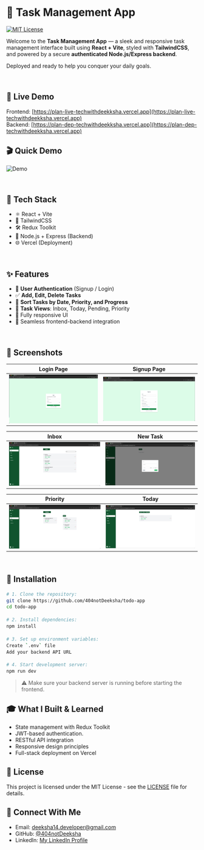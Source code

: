 # 📝 Task Management App
[![MIT License](https://img.shields.io/github/license/404notDeeksha/Task-Management-App?style=flat-square)](https://github.com/404notDeeksha/Task-Management-App/blob/main/LICENSE)


Welcome to the **Task Management App** — a sleek and responsive task management interface built using **React + Vite**, styled with **TailwindCSS**, and powered by a secure **authenticated Node.js/Express backend**.

Deployed and ready to help you conquer your daily goals.

<br />

## 🔗 Live Demo

Frontend: [https://plan-live-techwithdeekksha.vercel.app](https://plan-live-techwithdeekksha.vercel.app)  
Backend: [https://plan-dep-techwithdeekksha.vercel.app](https://plan-dep-techwithdeekksha.vercel.app)

## 🎬 Quick Demo
![Demo](demo.gif)

<br />

## 🚀 Tech Stack

- ⚛️ React + Vite
- 🎨 TailwindCSS
- 🛠️ Redux Toolkit
- 🧠 Node.js + Express (Backend)
- 🌐 Vercel (Deployment)

<br />

## ✨ Features

- 🔐 **User Authentication** (Signup / Login)
- ✅ **Add, Edit, Delete Tasks**
- 📆 **Sort Tasks by Date, Priority, and Progress**
- 📂 **Task Views**: Inbox, Today, Pending, Priority
- 🎯 Fully responsive UI
- 🔄 Seamless frontend-backend integration

<br />

## 📸 Screenshots

| Login Page                          | Signup Page                            |
| ------------------------------- | --------------------------------- |
| ![Login](screenshots/login.png) | ![Signup](screenshots/signup.png) |

| Inbox                           | New Task                                   |
| ------------------------------- | ------------------------------------------ |
| ![Inbox](screenshots/inbox.png) | ![New Task](screenshots/newtaskportal.png) |

| Priority                              | Today                           |
| ------------------------------------- | ------------------------------- |
| ![Priority](screenshots/priority.png) | ![Today](screenshots/today.png) |

<br />

## 🧪 Installation

```bash
# 1. Clone the repository:
git clone https://github.com/404notDeeksha/todo-app
cd todo-app

# 2. Install dependencies:
npm install

# 3. Set up environment variables:
Create `.env` file
Add your backend API URL

# 4. Start development server:
npm run dev
```
> ⚠️ Make sure your backend server is running before starting the frontend.

## 🎓 What I Built & Learned

- State management with Redux Toolkit
- JWT-based authentication.
- RESTful API integration
- Responsive design principles
- Full-stack deployment on Vercel

## 📄 License

This project is licensed under the MIT License - see the [LICENSE](/LICENSE.md) file for details.

## 👋 Connect With Me

- Email: deeksha14.developer@gmail.com
- GitHub: [@404notDeeksha](https://github.com/404notDeeksha)
- LinkedIn: [My LinkedIn Profile](https://www.linkedin.com/in/deek1995)